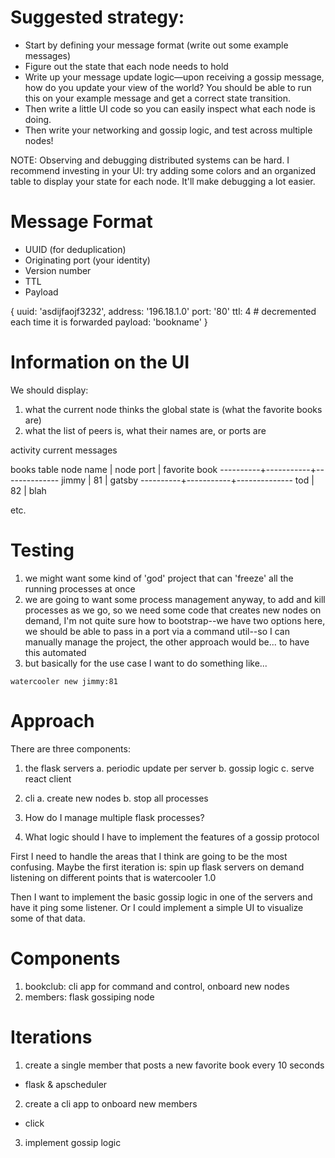 # Suggested strategy:
* Start by defining your message format (write out some example messages)
* Figure out the state that each node needs to hold
* Write up your message update logic—upon receiving a gossip message, how do you update your view of the world? You should be able to run this on your example message and get a correct state transition.
* Then write a little UI code so you can easily inspect what each node is doing.
* Then write your networking and gossip logic, and test across multiple nodes!

NOTE: Observing and debugging distributed systems can be hard. I recommend investing in your UI: try adding some colors and an organized table to display your state for each node. It'll make debugging a lot easier.

# Message Format
* UUID (for deduplication)
* Originating port (your identity)
* Version number
* TTL
* Payload

{
  uuid: 'asdijfaojf3232',
  address: '196.18.1.0'
  port: '80'
  ttl: 4 # decremented each time it is forwarded
  payload: 'bookname'
}

# Information on the UI
We should display:
1. what the current node thinks the global state is (what the favorite books are)
2. what the list of peers is, what their names are, or ports are

activity
current messages

books table
node name | node port | favorite book
----------+-----------+--------------
jimmy     | 81        | gatsby
----------+-----------+--------------
tod       | 82        | blah

etc.

# Testing
1. we might want some kind of 'god' project that can 'freeze' all the running processes at once
2. we are going to want some process management anyway, to add and kill processes as we go, so we need some code that creates new nodes on demand, I'm not quite sure how to bootstrap--we have two options here, we should be able to pass in a port via a command util--so I can manually manage the project, the other approach would be... to have this automated
3. but basically for the use case I want to do something like...

`watercooler new jimmy:81`

# Approach
There are three components:
1. the flask servers
  a. periodic update per server
  b. gossip logic
  c. serve react client
2. cli
  a. create new nodes
  b. stop all processes

1. How do I manage multiple flask processes?
2. What logic should I have to implement the features of a gossip protocol

First I need to handle the areas that I think are going to be the most confusing. Maybe the first iteration is: spin up flask servers on demand listening on different points that is watercooler 1.0

Then I want to implement the basic gossip logic in one of the servers and have it ping some listener. Or I could implement a simple UI to visualize some of that data.

# Components
1. bookclub: cli app for command and control, onboard new nodes
2. members: flask gossiping node

# Iterations
1. create a single member that posts a new favorite book every 10 seconds
  - flask & apscheduler
2. create a cli app to onboard new members
  - click
3. implement gossip logic
